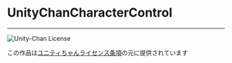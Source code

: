 # UnityChanCharacterControl
---

<div><img src="http://unity-chan.com/images/imageLicenseLogo.png" alt="Unity-Chan License"><p>この作品は<a href="https://unity-chan.com/contents/license_jp/" target="_blank">ユニティちゃんライセンス条項</a>の元に提供されています</p></div>
